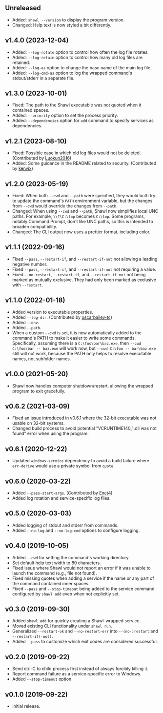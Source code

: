 ## Unreleased

* Added: `shawl --version` to display the program version.
* Changed: Help text is now styled a bit differently.

## v1.4.0 (2023-12-04)

* Added: `--log-rotate` option to control how often the log file rotates.
* Added: `--log-retain` option to control how many old log files are retained.
* Added: `--log-as` option to change the base name of the main log file.
* Added: `--log-cmd-as` option to log the wrapped command's stdout/stderr in a separate file.

## v1.3.0 (2023-10-01)

* Fixed: The path to the Shawl executable was not quoted when it contained spaces.
* Added: `--priority` option to set the process priority.
* Added: `--dependencies` option for `add` command to specify services as dependencies.

## v1.2.1 (2023-08-10)

* Fixed: Possible case in which old log files would not be deleted.
  (Contributed by [Luokun2016](https://github.com/mtkennerly/shawl/pull/33))
* Added: Some guidance in the README related to security.
  (Contributed by [kenvix](https://github.com/mtkennerly/shawl/pull/32))

## v1.2.0 (2023-05-19)

* Fixed: When both `--cwd` and `--path` were specified,
  they would both try to update the command's `PATH` environment variable,
  but the changes from `--cwd` would override the changes from `--path`.
* Changed: When using `--cwd` and `--path`, Shawl now simplifies local UNC paths.
  For example, `\\?\C:\tmp` becomes `C:\tmp`.
  Some programs, notably Command Prompt, don't like UNC paths, so this is intended to broaden compatibility.
* Changed: The CLI output now uses a prettier format, including color.

## v1.1.1 (2022-09-16)

* Fixed `--pass`, `--restart-if`, and `--restart-if-not` not allowing a leading negative number.
* Fixed `--pass`, `--restart-if`, and `--restart-if-not` not requiring a value.
* Fixed `--no-restart`, `--restart-if`, and `--restart-if-not` not being marked as mutually exclusive.
  They had only been marked as exclusive with `--restart`.

## v1.1.0 (2022-01-18)

* Added version to executable properties.
* Added `--log-dir`.
  (Contributed by [oscarbailey-tc](https://github.com/mtkennerly/shawl/pull/19))
* Added `--env`.
* Added `--path`.
* When a custom `--cwd` is set, it is now automatically added to the command's
  PATH to make it easier to write some commands. Specifically, assuming there
  is a `C:\foo\bar\baz.exe`, then `--cwd C:\foo\bar -- baz.exe` will work now,
  but `--cwd C:\foo -- bar\baz.exe` still will not work, because the PATH only
  helps to resolve executable names, not subfolder names.

## v1.0.0 (2021-05-20)

* Shawl now handles computer shutdown/restart, allowing the wrapped program
  to exit gracefully.

## v0.6.2 (2021-03-09)

* Fixed an issue introduced in v0.6.1 where the 32-bit executable was not
  usable on 32-bit systems.
* Changed build process to avoid potential "VCRUNTIME140_1.dll was not found"
  error when using the program.

## v0.6.1 (2020-12-22)

* Updated `windows-service` dependency to avoid a build failure where
  `err-derive` would use a private symbol from `quote`.

## v0.6.0 (2020-03-22)

* Added `--pass-start-args`.
  (Contributed by [Enet4](https://github.com/mtkennerly/shawl/pull/6))
* Added log rotation and service-specific log files.

## v0.5.0 (2020-03-03)

* Added logging of stdout and stderr from commands.
* Added `--no-log` and `--no-log-cmd` options to configure logging.

## v0.4.0 (2019-10-05)

* Added `--cwd` for setting the command's working directory.
* Set default help text width to 80 characters.
* Fixed issue where Shawl would not report an error if it was unable to
  launch the command (e.g., file not found).
* Fixed missing quotes when adding a service if the name or any part of
  the command contained inner spaces.
* Fixed `--pass` and `--stop-timeout` being added to the service command
  configured by `shawl add` even when not explicitly set.

## v0.3.0 (2019-09-30)

* Added `shawl add` for quickly creating a Shawl-wrapped service.
* Moved existing CLI functionality under `shawl run`.
* Generalized `--restart-ok` and `--no-restart-err` into
  `--(no-)restart` and `--restart-if(-not)`.
* Added `--pass` to customize which exit codes are considered successful.

## v0.2.0 (2019-09-22)

* Send ctrl-C to child process first instead of always forcibly killing it.
* Report command failure as a service-specific error to Windows.
* Added `--stop-timeout` option.

## v0.1.0 (2019-09-22)

* Initial release.
